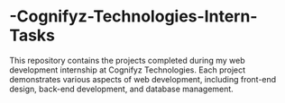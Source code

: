 # -Cognifyz-Technologies-Intern-Tasks
This repository contains the projects completed during my web development internship at Cognifyz Technologies. Each project demonstrates various aspects of web development, including front-end design, back-end development, and database management.
